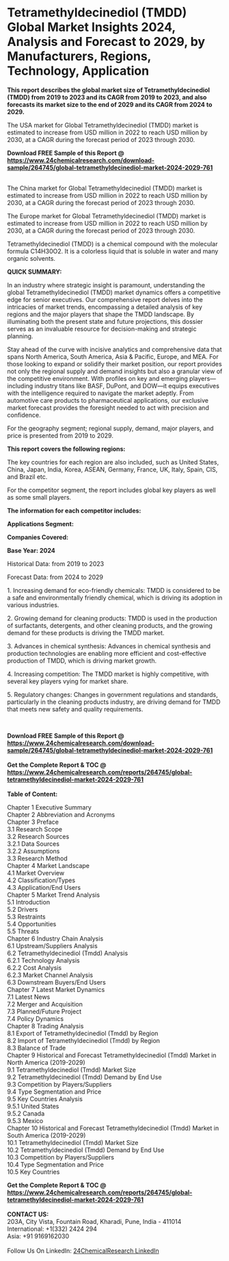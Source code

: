 <h1>Tetramethyldecinediol (TMDD) Global Market Insights 2024, Analysis and Forecast to 2029, by Manufacturers, Regions, Technology, Application</h1><p><strong>This report describes the global market size of Tetramethyldecinediol (TMDD) from 2019 to 2023 and its CAGR from 2019 to 2023, and also forecasts its market size to the end of 2029 and its CAGR from 2024 to 2029.</strong></p><p>
</p><p>The USA market for Global Tetramethyldecinediol (TMDD) market is estimated to increase from USD million in 2022 to reach USD million by 2030, at a CAGR during the forecast period of 2023 through 2030.</p><div><b>Download FREE Sample of this Report @ 
            <a href="https://www.24chemicalresearch.com/download-sample/264745/global-tetramethyldecinediol-market-2024-2029-761">
            https://www.24chemicalresearch.com/download-sample/264745/global-tetramethyldecinediol-market-2024-2029-761</a></b></div><br><p>
</p><p>The China market for Global Tetramethyldecinediol (TMDD) market is estimated to increase from USD million in 2022 to reach USD million by 2030, at a CAGR during the forecast period of 2023 through 2030.</p><p>
</p><p>The Europe market for Global Tetramethyldecinediol (TMDD) market is estimated to increase from USD million in 2022 to reach USD million by 2030, at a CAGR during the forecast period of 2023 through 2030.</p><p>
</p><p>Tetramethyldecinediol (TMDD) is a chemical compound with the molecular formula C14H30O2. It is a colorless liquid that is soluble in water and many organic solvents.</p><p>
</p><p>
<strong>QUICK SUMMARY:</strong></p><p>
In an industry where strategic insight is paramount, understanding the global Tetramethyldecinediol (TMDD) market dynamics offers a competitive edge for senior executives. Our comprehensive report delves into the intricacies of market trends, encompassing a detailed analysis of key regions and the major players that shape the TMDD landscape. By illuminating both the present state and future projections, this dossier serves as an invaluable resource for decision-making and strategic planning.</p><p>
</p><p>
Stay ahead of the curve with incisive analytics and comprehensive data that spans North America, South America, Asia &amp; Pacific, Europe, and MEA. For those looking to expand or solidify their market position, our report provides not only the regional supply and demand insights but also a granular view of the competitive environment. With profiles on key and emerging players—including industry titans like BASF, DuPont, and DOW—it equips executives with the intelligence required to navigate the market adeptly. From automotive care products to pharmaceutical applications, our exclusive market forecast provides the foresight needed to act with precision and confidence.</p><p>
</p><p>
For the geography segment; regional supply, demand, major players, and price is presented from 2019 to 2029.</p><p>
</p><p>
<strong>This report covers the following regions:</strong></p><p>
</p><p>
</p><p>The key countries for each region are also included, such as United States, China, Japan, India, Korea, ASEAN, Germany, France, UK, Italy, Spain, CIS, and Brazil etc.</p><p>
</p><p>
For the competitor segment, the report includes global key players as well as some small players.</p><p>
</p><p>
<strong>The information for each competitor includes:</strong></p><p>
</p><p>
</p><p><strong>Applications Segment:</strong></p><p>
</p><p>
</p><p><strong>Companies Covered:</strong></p><p>
</p><p>
</p><p><strong>Base Year: 2024</strong></p><p>
Historical Data: from 2019 to 2023</p><p>
Forecast Data: from 2024 to 2029</p><p>
</p><p>
1. Increasing demand for eco-friendly chemicals: TMDD is considered to be a safe and environmentally friendly chemical, which is driving its adoption in various industries.</p><p>
2. Growing demand for cleaning products: TMDD is used in the production of surfactants, detergents, and other cleaning products, and the growing demand for these products is driving the TMDD market.</p><p>
3. Advances in chemical synthesis: Advances in chemical synthesis and production technologies are enabling more efficient and cost-effective production of TMDD, which is driving market growth.</p><p>
4. Increasing competition: The TMDD market is highly competitive, with several key players vying for market share.</p><p>
5. Regulatory changes: Changes in government regulations and standards, particularly in the cleaning products industry, are driving demand for TMDD that meets new safety and quality requirements.</p><p>
</p><p>
 </p><div><b>Download FREE Sample of this Report @ 
            <a href="https://www.24chemicalresearch.com/download-sample/264745/global-tetramethyldecinediol-market-2024-2029-761">
            https://www.24chemicalresearch.com/download-sample/264745/global-tetramethyldecinediol-market-2024-2029-761</a></b></div><br><div><b>Get the Complete Report & TOC @ 
            <a href="https://www.24chemicalresearch.com/reports/264745/global-tetramethyldecinediol-market-2024-2029-761">
            https://www.24chemicalresearch.com/reports/264745/global-tetramethyldecinediol-market-2024-2029-761</a></b></div><br>
            <b>Table of Content:</b><p>Chapter 1 Executive Summary<br />
Chapter 2 Abbreviation and Acronyms<br />
Chapter 3 Preface<br />
3.1 Research Scope<br />
3.2 Research Sources<br />
3.2.1 Data Sources<br />
3.2.2 Assumptions<br />
3.3 Research Method<br />
Chapter 4 Market Landscape<br />
4.1 Market Overview<br />
4.2 Classification/Types<br />
4.3 Application/End Users<br />
Chapter 5 Market Trend Analysis<br />
5.1 Introduction<br />
5.2 Drivers<br />
5.3 Restraints<br />
5.4 Opportunities<br />
5.5 Threats<br />
Chapter 6 Industry Chain Analysis<br />
6.1 Upstream/Suppliers Analysis<br />
6.2 Tetramethyldecinediol (Tmdd) Analysis<br />
6.2.1 Technology Analysis<br />
6.2.2 Cost Analysis<br />
6.2.3 Market Channel Analysis<br />
6.3 Downstream Buyers/End Users<br />
Chapter 7 Latest Market Dynamics<br />
7.1 Latest News<br />
7.2 Merger and Acquisition<br />
7.3 Planned/Future Project<br />
7.4 Policy Dynamics<br />
Chapter 8 Trading Analysis<br />
8.1 Export of Tetramethyldecinediol (Tmdd) by Region<br />
8.2 Import of Tetramethyldecinediol (Tmdd) by Region<br />
8.3 Balance of Trade<br />
Chapter 9 Historical and Forecast Tetramethyldecinediol (Tmdd) Market in North America (2019-2029)<br />
9.1 Tetramethyldecinediol (Tmdd) Market Size<br />
9.2 Tetramethyldecinediol (Tmdd) Demand by End Use<br />
9.3 Competition by Players/Suppliers<br />
9.4 Type Segmentation and Price<br />
9.5 Key Countries Analysis<br />
9.5.1 United States<br />
9.5.2 Canada<br />
9.5.3 Mexico<br />
Chapter 10 Historical and Forecast Tetramethyldecinediol (Tmdd) Market in South America (2019-2029)<br />
10.1 Tetramethyldecinediol (Tmdd) Market Size<br />
10.2 Tetramethyldecinediol (Tmdd) Demand by End Use<br />
10.3 Competition by Players/Suppliers<br />
10.4 Type Segmentation and Price<br />
10.5 Key Countries</p><div><b>Get the Complete Report & TOC @ 
            <a href="https://www.24chemicalresearch.com/reports/264745/global-tetramethyldecinediol-market-2024-2029-761">
            https://www.24chemicalresearch.com/reports/264745/global-tetramethyldecinediol-market-2024-2029-761</a></b></div><br><b>CONTACT US:</b><br>
            203A, City Vista, Fountain Road, Kharadi, Pune, India - 411014<br>
            International: +1(332) 2424 294<br>
            Asia: +91 9169162030 <br><br>
            Follow Us On LinkedIn: <a href="https://www.linkedin.com/company/24chemicalresearch/">24ChemicalResearch LinkedIn</a>